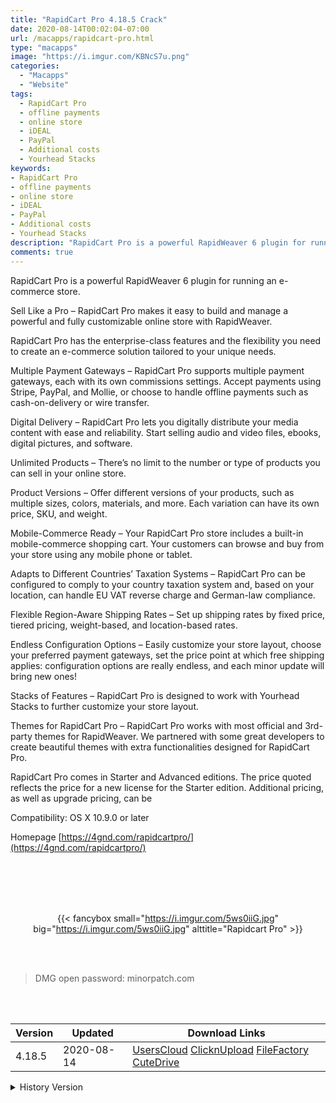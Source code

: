 ```yaml
---
title: "RapidCart Pro 4.18.5 Crack"
date: 2020-08-14T00:02:04-07:00
url: /macapps/rapidcart-pro.html
type: "macapps"
image: "https://i.imgur.com/KBNcS7u.png"
categories:
  - "Macapps"
  - "Website"
tags:
  - RapidCart Pro
  - offline payments
  - online store
  - iDEAL
  - PayPal
  - Additional costs
  - Yourhead Stacks
keywords:
- RapidCart Pro
- offline payments
- online store
- iDEAL
- PayPal
- Additional costs
- Yourhead Stacks
description: "RapidCart Pro is a powerful RapidWeaver 6 plugin for running an e-commerce store."
comments: true
---
```


RapidCart Pro is a powerful RapidWeaver 6 plugin for running an e-commerce store.

Sell Like a Pro – RapidCart Pro makes it easy to build and manage a powerful and fully customizable online store with RapidWeaver.

RapidCart Pro has the enterprise-class features and the flexibility you need to create an e-commerce solution tailored to your unique
needs.

Multiple Payment Gateways – RapidCart Pro supports multiple payment gateways, each with its own commissions settings. Accept payments
using Stripe, PayPal, and Mollie, or choose to handle offline payments such as cash-on-delivery or wire transfer.

Digital Delivery – RapidCart Pro lets you digitally distribute your media content with ease and reliability. Start selling audio and video
files, ebooks, digital pictures, and software.

Unlimited Products – There’s no limit to the number or type of products you can sell in your online store.

Product Versions – Offer different versions of your products, such as multiple sizes, colors, materials, and more. Each variation can have
its own price, SKU, and weight.

Mobile-Commerce Ready – Your RapidCart Pro store includes a built-in mobile-commerce shopping cart. Your customers can browse and buy from
your store using any mobile phone or tablet.

Adapts to Different Countries’ Taxation Systems – RapidCart Pro can be configured to comply to your country taxation system and, based on
your location, can handle EU VAT reverse charge and German-law compliance.

Flexible Region-Aware Shipping Rates – Set up shipping rates by fixed price, tiered pricing, weight-based, and location-based rates.

Endless Configuration Options – Easily customize your store layout, choose your preferred payment gateways, set the price point at which
free shipping applies: configuration options are really endless, and each minor update will bring new ones!

Stacks of Features – RapidCart Pro is designed to work with Yourhead Stacks to further customize your store layout.

Themes for RapidCart Pro – RapidCart Pro works with most official and 3rd-party themes for RapidWeaver. We partnered with some great
developers to create beautiful themes with extra functionalities designed for RapidCart Pro.

RapidCart Pro comes in Starter and Advanced editions. The price quoted reflects the price for a new license for the Starter edition.
Additional pricing, as well as upgrade pricing, can be


Compatibility: OS X 10.9.0 or later

Homepage [https://4gnd.com/rapidcartpro/](https://4gnd.com/rapidcartpro/)

<br/>
<br/>
<script async src="https://pagead2.googlesyndication.com/pagead/js/adsbygoogle.js"></script>
<ins class="adsbygoogle"
     style="display:block; text-align:center;"
     data-ad-layout="in-article"
     data-ad-format="fluid"
     data-ad-client="ca-pub-8746275014476192"
     data-ad-slot="5144997159"></ins>
<script>
     (adsbygoogle = window.adsbygoogle || []).push({});
</script>
<br/>
<br/>


<center>

{{< fancybox small="https://i.imgur.com/5ws0iiG.jpg" big="https://i.imgur.com/5ws0iiG.jpg" alttitle="Rapidcart Pro" >}}

</center>

<br/>
<br/>


> DMG open password: minorpatch.com

<br/>

<br/>
<div id="history_version" class="history_version">

| Version | Updated | Download Links |
| ---- | ---- | ---- |
| 4.18.5 | 2020-08-14 | [UsersCloud](https://ouo.io/VWvs8x)   [ClicknUpload](https://ouo.io/Chff6I)   [FileFactory](https://ouo.io/qvecT3)   [CuteDrive](https://ouo.io/9hMZvq8) |
<details>
<summary>History Version</summary>

| Version | Updated | Download Links |
| ---- | ---- | ---- |
| 4.18.4 | 2020-07-31 | [UsersCloud](https://ouo.io/hhkvSzD)   [ClicknUpload](https://ouo.io/SzAHry)   [FileFactory](https://ouo.io/ecm9nE)   [CuteDrive](https://ouo.io/Ik5DEKl) |
| 4.18.3 | 2020-07-22 | [UsersCloud](https://ouo.io/u7Wzr7)   [ClicknUpload](https://ouo.io/jU5cuM)   [FileFactory](https://ouo.io/aJcOvh)   [CuteDrive](https://ouo.io/a3NOeY) |
| 4.18.2 | 2020-05-30 | [UsersCloud](https://ouo.io/zdmb5P)   [ClicknUpload](https://ouo.io/CN6WYR)   [FileFactory](https://ouo.io/fGhgk0)   [CuteDrive](https://ouo.io/cSh4ZVt) |
| 4.18.1 | 2020-05-29 | [UsersCloud](https://ouo.io/7DiPcj)   [ClicknUpload](https://ouo.io/bS2e0X)   [FileFactory](https://ouo.io/dE67Rgz)   [CuteDrive](https://ouo.io/QjpSOy) |
| 4.18.0 | 2020-05-23 | [UsersCloud](https://ouo.io/UfmIISs)   [ClicknUpload](https://ouo.io/l0zq7)   [FileFactory](https://ouo.io/8IumKl)   [CuteDrive](https://ouo.io/OXS5ZS) |
| 4.17.2 | 2020-05-02 | [UsersCloud](https://ouo.io/XeWTCjA)   [ClicknUpload](https://ouo.io/o3TG3)   [FileFactory](https://ouo.io/1sA6wL)   [CuteDrive](https://ouo.io/6HK34N) |
</details>

</div>
